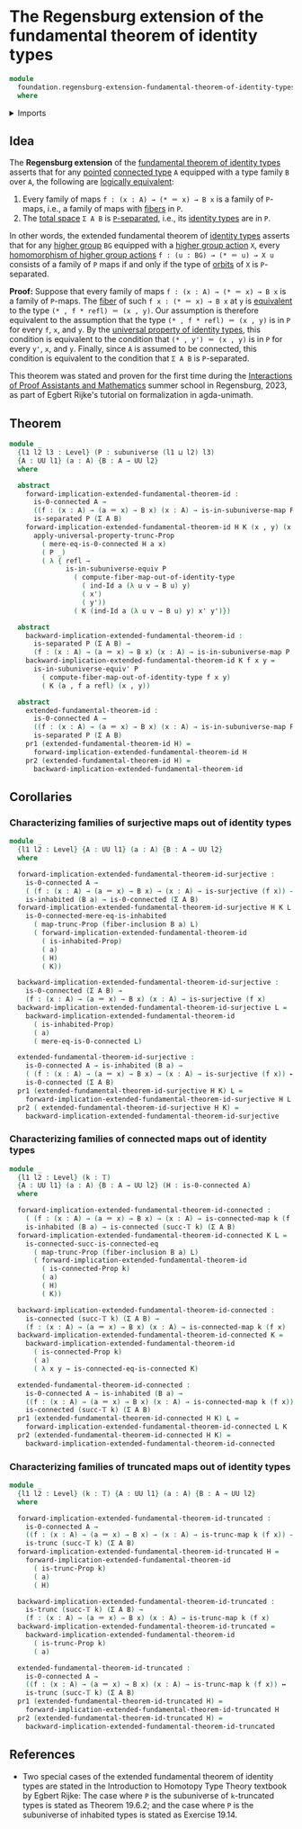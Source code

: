 # The Regensburg extension of the fundamental theorem of identity types

```agda
module
  foundation.regensburg-extension-fundamental-theorem-of-identity-types
  where
```

<details><summary>Imports</summary>

```agda
open import foundation.0-connected-types
open import foundation.connected-maps
open import foundation.connected-types
open import foundation.dependent-pair-types
open import foundation.equivalences
open import foundation.fiber-inclusions
open import foundation.fibers-of-maps
open import foundation.function-types
open import foundation.functoriality-dependent-pair-types
open import foundation.functoriality-propositional-truncation
open import foundation.functoriality-truncation
open import foundation.homotopies
open import foundation.identity-types
open import foundation.inhabited-types
open import foundation.logical-equivalences
open import foundation.propositional-truncations
open import foundation.separated-types
open import foundation.subuniverses
open import foundation.surjective-maps
open import foundation.truncated-maps
open import foundation.truncated-types
open import foundation.truncation-levels
open import foundation.universe-levels
```

</details>

## Idea

The **Regensburg extension** of the
[fundamental theorem of identity types](foundation.fundamental-theorem-of-identity-types.md)
asserts that for any [pointed](structured-types.pointed-types.md)
[connected type](foundation.connected-types.md) `A` equipped with a type family
`B` over `A`, the following are
[logically equivalent](foundation.logical-equivalences.md):

1. Every family of maps `f : (x : A) → (* ＝ x) → B x` is a family of `P`-maps,
   i.e., a family of maps with [fibers](foundation-core.fibers-of-maps.md) in
   `P`.
2. The [total space](foundation.dependent-pair-types.md) `Σ A B` is
   [`P`-separated](foundation.separated-types.md), i.e., its
   [identity types](foundation-core.identity-types.md) are in `P`.

In other words, the extended fundamental theorem of
[identity types](foundation-core.identity-types.md) asserts that for any
[higher group](higher-group-theory.higher-groups.md) `BG` equipped with a
[higher group action](higher-group-theory.higher-group-actions.md) `X`, every
[homomorphism of higher group actions](higher-group-theory.homomorphisms-higher-group-actions.md)
`f : (u : BG) → (* ＝ u) → X u` consists of a family of `P` maps if and only if
the type of [orbits](higher-group-theory.orbits-higher-group-actions.md) of `X`
is `P`-separated.

**Proof:** Suppose that every family of maps `f : (x : A) → (* ＝ x) → B x` is a
family of `P`-maps. The [fiber](foundation-core.fibers-of-maps.md) of such
`f x : (* ＝ x) → B x` at `y` is [equivalent](foundation-core.equivalences.md)
to the type `(* , f * refl) ＝ (x , y)`. Our assumption is therefore equivalent
to the assumption that the type `(* , f * refl) ＝ (x , y)` is in `P` for every
`f`, `x`, and `y`. By the
[universal property of identity types](foundation.universal-property-identity-types.md),
this condition is equivalent to the condition that `(* , y') ＝ (x , y)` is in
`P` for every `y'`, `x`, and `y`. Finally, since `A` is assumed to be connected,
this condition is equivalent to the condition that `Σ A B` is `P`-separated.

This theorem was stated and proven for the first time during the
[Interactions of Proof Assistants and Mathematics](https://itp-school-2023.github.io)
summer school in Regensburg, 2023, as part of Egbert Rijke's tutorial on
formalization in agda-unimath.

## Theorem

```agda
module _
  {l1 l2 l3 : Level} (P : subuniverse (l1 ⊔ l2) l3)
  {A : UU l1} (a : A) {B : A → UU l2}
  where

  abstract
    forward-implication-extended-fundamental-theorem-id :
      is-0-connected A →
      ((f : (x : A) → (a ＝ x) → B x) (x : A) → is-in-subuniverse-map P (f x)) →
      is-separated P (Σ A B)
    forward-implication-extended-fundamental-theorem-id H K (x , y) (x' , y') =
      apply-universal-property-trunc-Prop
        ( mere-eq-is-0-connected H a x)
        ( P _)
        ( λ { refl →
              is-in-subuniverse-equiv P
                ( compute-fiber-map-out-of-identity-type
                  ( ind-Id a (λ u v → B u) y)
                  ( x')
                  ( y'))
                ( K (ind-Id a (λ u v → B u) y) x' y')})

  abstract
    backward-implication-extended-fundamental-theorem-id :
      is-separated P (Σ A B) →
      (f : (x : A) → (a ＝ x) → B x) (x : A) → is-in-subuniverse-map P (f x)
    backward-implication-extended-fundamental-theorem-id K f x y =
      is-in-subuniverse-equiv' P
        ( compute-fiber-map-out-of-identity-type f x y)
        ( K (a , f a refl) (x , y))

  abstract
    extended-fundamental-theorem-id :
      is-0-connected A →
      ((f : (x : A) → (a ＝ x) → B x) (x : A) → is-in-subuniverse-map P (f x)) ↔
      is-separated P (Σ A B)
    pr1 (extended-fundamental-theorem-id H) =
      forward-implication-extended-fundamental-theorem-id H
    pr2 (extended-fundamental-theorem-id H) =
      backward-implication-extended-fundamental-theorem-id
```

## Corollaries

### Characterizing families of surjective maps out of identity types

```agda
module _
  {l1 l2 : Level} {A : UU l1} (a : A) {B : A → UU l2}
  where

  forward-implication-extended-fundamental-theorem-id-surjective :
    is-0-connected A →
    ( (f : (x : A) → (a ＝ x) → B x) → (x : A) → is-surjective (f x)) →
    is-inhabited (B a) → is-0-connected (Σ A B)
  forward-implication-extended-fundamental-theorem-id-surjective H K L =
    is-0-connected-mere-eq-is-inhabited
      ( map-trunc-Prop (fiber-inclusion B a) L)
      ( forward-implication-extended-fundamental-theorem-id
        ( is-inhabited-Prop)
        ( a)
        ( H)
        ( K))

  backward-implication-extended-fundamental-theorem-id-surjective :
    is-0-connected (Σ A B) →
    (f : (x : A) → (a ＝ x) → B x) (x : A) → is-surjective (f x)
  backward-implication-extended-fundamental-theorem-id-surjective L =
    backward-implication-extended-fundamental-theorem-id
      ( is-inhabited-Prop)
      ( a)
      ( mere-eq-is-0-connected L)

  extended-fundamental-theorem-id-surjective :
    is-0-connected A → is-inhabited (B a) →
    ( (f : (x : A) → (a ＝ x) → B x) → (x : A) → is-surjective (f x)) ↔
    is-0-connected (Σ A B)
  pr1 (extended-fundamental-theorem-id-surjective H K) L =
    forward-implication-extended-fundamental-theorem-id-surjective H L K
  pr2 ( extended-fundamental-theorem-id-surjective H K) =
    backward-implication-extended-fundamental-theorem-id-surjective
```

### Characterizing families of connected maps out of identity types

```agda
module _
  {l1 l2 : Level} (k : 𝕋)
  {A : UU l1} (a : A) {B : A → UU l2} (H : is-0-connected A)
  where

  forward-implication-extended-fundamental-theorem-id-connected :
    ( (f : (x : A) → (a ＝ x) → B x) → (x : A) → is-connected-map k (f x)) →
    is-inhabited (B a) → is-connected (succ-𝕋 k) (Σ A B)
  forward-implication-extended-fundamental-theorem-id-connected K L =
    is-connected-succ-is-connected-eq
      ( map-trunc-Prop (fiber-inclusion B a) L)
      ( forward-implication-extended-fundamental-theorem-id
        ( is-connected-Prop k)
        ( a)
        ( H)
        ( K))

  backward-implication-extended-fundamental-theorem-id-connected :
    is-connected (succ-𝕋 k) (Σ A B) →
    (f : (x : A) → (a ＝ x) → B x) (x : A) → is-connected-map k (f x)
  backward-implication-extended-fundamental-theorem-id-connected K =
    backward-implication-extended-fundamental-theorem-id
      ( is-connected-Prop k)
      ( a)
      ( λ x y → is-connected-eq-is-connected K)

  extended-fundamental-theorem-id-connected :
    is-0-connected A → is-inhabited (B a) →
    ((f : (x : A) → (a ＝ x) → B x) (x : A) → is-connected-map k (f x)) ↔
    is-connected (succ-𝕋 k) (Σ A B)
  pr1 (extended-fundamental-theorem-id-connected H K) L =
    forward-implication-extended-fundamental-theorem-id-connected L K
  pr2 (extended-fundamental-theorem-id-connected H K) =
    backward-implication-extended-fundamental-theorem-id-connected
```

### Characterizing families of truncated maps out of identity types

```agda
module _
  {l1 l2 : Level} (k : 𝕋) {A : UU l1} (a : A) {B : A → UU l2}
  where

  forward-implication-extended-fundamental-theorem-id-truncated :
    is-0-connected A →
    ((f : (x : A) → (a ＝ x) → B x) → (x : A) → is-trunc-map k (f x)) →
    is-trunc (succ-𝕋 k) (Σ A B)
  forward-implication-extended-fundamental-theorem-id-truncated H =
    forward-implication-extended-fundamental-theorem-id
      ( is-trunc-Prop k)
      ( a)
      ( H)

  backward-implication-extended-fundamental-theorem-id-truncated :
    is-trunc (succ-𝕋 k) (Σ A B) →
    (f : (x : A) → (a ＝ x) → B x) (x : A) → is-trunc-map k (f x)
  backward-implication-extended-fundamental-theorem-id-truncated =
    backward-implication-extended-fundamental-theorem-id
      ( is-trunc-Prop k)
      ( a)

  extended-fundamental-theorem-id-truncated :
    is-0-connected A →
    ((f : (x : A) → (a ＝ x) → B x) (x : A) → is-trunc-map k (f x)) ↔
    is-trunc (succ-𝕋 k) (Σ A B)
  pr1 (extended-fundamental-theorem-id-truncated H) =
    forward-implication-extended-fundamental-theorem-id-truncated H
  pr2 (extended-fundamental-theorem-id-truncated H) =
    backward-implication-extended-fundamental-theorem-id-truncated
```

## References

- Two special cases of the extended fundamental theorem of identity types are
  stated in the Introduction to Homotopy Type Theory textbook by Egbert Rijke:
  The case where `P` is the subuniverse of `k`-truncated types is stated as
  Theorem 19.6.2; and the case where `P` is the subuniverse of inhabited types
  is stated as Exercise 19.14.

